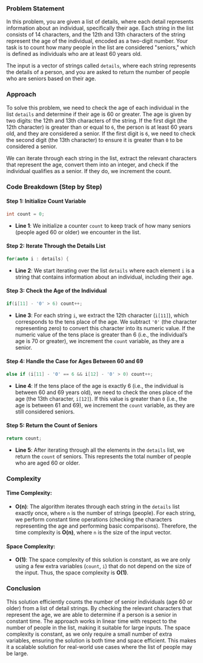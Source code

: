 ### Problem Statement

In this problem, you are given a list of details, where each detail represents information about an individual, specifically their age. Each string in the list consists of 14 characters, and the 12th and 13th characters of the string represent the age of the individual, encoded as a two-digit number. Your task is to count how many people in the list are considered "seniors," which is defined as individuals who are at least 60 years old.

The input is a vector of strings called `details`, where each string represents the details of a person, and you are asked to return the number of people who are seniors based on their age.

### Approach

To solve this problem, we need to check the age of each individual in the list `details` and determine if their age is 60 or greater. The age is given by two digits: the 12th and 13th characters of the string. If the first digit (the 12th character) is greater than or equal to `6`, the person is at least 60 years old, and they are considered a senior. If the first digit is `6`, we need to check the second digit (the 13th character) to ensure it is greater than `0` to be considered a senior.

We can iterate through each string in the list, extract the relevant characters that represent the age, convert them into an integer, and check if the individual qualifies as a senior. If they do, we increment the count.

### Code Breakdown (Step by Step)

#### Step 1: Initialize Count Variable

```cpp
int count = 0;
```

- **Line 1**: We initialize a counter `count` to keep track of how many seniors (people aged 60 or older) we encounter in the list.

#### Step 2: Iterate Through the Details List

```cpp
for(auto i : details) {
```

- **Line 2**: We start iterating over the list `details` where each element `i` is a string that contains information about an individual, including their age.

#### Step 3: Check the Age of the Individual

```cpp
if(i[11] - '0' > 6) count++;
```

- **Line 3**: For each string `i`, we extract the 12th character (`i[11]`), which corresponds to the tens place of the age. We subtract `'0'` (the character representing zero) to convert this character into its numeric value. If the numeric value of the tens place is greater than 6 (i.e., the individual’s age is 70 or greater), we increment the `count` variable, as they are a senior.

#### Step 4: Handle the Case for Ages Between 60 and 69

```cpp
else if (i[11] - '0' == 6 && i[12] - '0' > 0) count++;
```

- **Line 4**: If the tens place of the age is exactly 6 (i.e., the individual is between 60 and 69 years old), we need to check the ones place of the age (the 13th character, `i[12]`). If this value is greater than `0` (i.e., the age is between 61 and 69), we increment the `count` variable, as they are still considered seniors.

#### Step 5: Return the Count of Seniors

```cpp
return count;
```

- **Line 5**: After iterating through all the elements in the `details` list, we return the `count` of seniors. This represents the total number of people who are aged 60 or older.

### Complexity

#### Time Complexity:
- **O(n)**: The algorithm iterates through each string in the `details` list exactly once, where `n` is the number of strings (people). For each string, we perform constant time operations (checking the characters representing the age and performing basic comparisons). Therefore, the time complexity is **O(n)**, where `n` is the size of the input vector.

#### Space Complexity:
- **O(1)**: The space complexity of this solution is constant, as we are only using a few extra variables (`count`, `i`) that do not depend on the size of the input. Thus, the space complexity is **O(1)**.

### Conclusion

This solution efficiently counts the number of senior individuals (age 60 or older) from a list of detail strings. By checking the relevant characters that represent the age, we are able to determine if a person is a senior in constant time. The approach works in linear time with respect to the number of people in the list, making it suitable for large inputs. The space complexity is constant, as we only require a small number of extra variables, ensuring the solution is both time and space efficient. This makes it a scalable solution for real-world use cases where the list of people may be large.